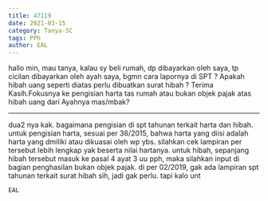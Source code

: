 ```yaml
---
title: 47119
date: 2021-03-15
category: Tanya-SC
tags: PPh
author: EAL
---
```


hallo min, mau tanya, kalau sy beli rumah, dp dibayarkan oleh saya, tp cicilan dibayarkan oleh ayah saya, bgmn cara lapornya di SPT ? Apakah hibah uang seperti diatas perlu dibuatkan surat hibah ? Terima Kasih.Fokusnya ke pengisian harta tas rumah atau bukan objek pajak atas hibah uang dari Ayahnya mas/mbak?

---

dua2 nya kak. bagaimana pengisian di spt tahunan terkait harta dan hibah. untuk pengisian harta, sesuai per 36/2015, bahwa harta yang diisi adalah harta yang dmiliki atau dikuasai oleh wp ybs. silahkan cek lampiran per tersebut lebih lengkap yak beserta nilai hartanya. untuk hibah, sepanjang hibah tersebut masuk ke pasal 4 ayat 3 uu pph, maka silahkan input di bagian penghasilan bukan objek pajak. di per 02/2019, gak ada lampiran spt tahunan terkait surat hibah sih, jadi gak perlu. tapi kalo unt

`EAL`
